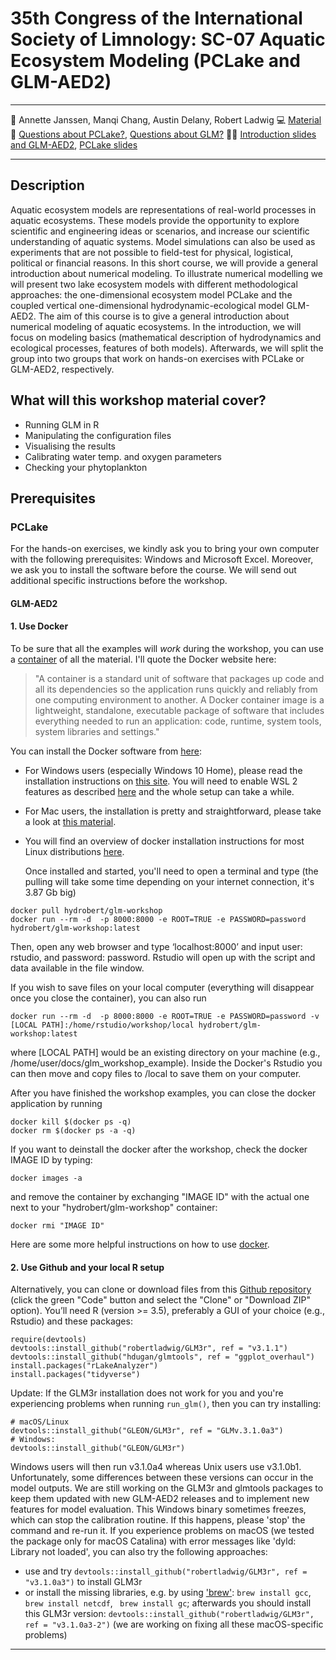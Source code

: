 # 35th Congress of the International Society of Limnology: SC-07 Aquatic Ecosystem Modeling (PCLake and GLM-AED2)

-----

:busts_in_silhouette: Annette Janssen, Manqi Chang, Austin Delany, Robert Ladwig
:computer: [Material](https://github.com/robertladwig/SIL21_SC07)  
:email: [Questions about PCLake?](annette.janssen@wur.nl), [Questions about GLM?](mailto:rladwig2@wisc.edu)
:teacher: [Introduction slides and GLM-AED2](https://docs.google.com/presentation/d/1zqoOMVjak10cjrNXVYTRbMz5clcjO13f2dh_fM475v8/edit?usp=sharing), [PCLake slides](https://docs.google.com/presentation/d/1L7YfoevXEjjw8QKtXZt4gzbZLOtHOVj21FuAwA_gEf8/edit?usp=sharing)

-----

## Description

Aquatic ecosystem models are representations of real-world processes in aquatic ecosystems. These models provide the opportunity to explore scientific and engineering ideas or scenarios, and increase our scientific understanding of aquatic systems. Model simulations can also be used as experiments that are not possible to field-test for physical, logistical, political or financial reasons.
In this short course, we will provide a general introduction about numerical modeling. To illustrate numerical modelling we will present two lake ecosystem models with different methodological approaches: the one-dimensional ecosystem model PCLake and the coupled vertical one-dimensional hydrodynamic-ecological model GLM-AED2.
The aim of this course is to give a general introduction about numerical modeling of aquatic ecosystems. In the introduction, we will focus on modeling basics (mathematical description of hydrodynamics and ecological processes, features of both models). Afterwards, we will split the group into two groups that work on hands-on exercises with PCLake or GLM-AED2, respectively.

## What will this workshop material cover?

  - Running GLM in R
  - Manipulating the configuration files
  - Visualising the results
  - Calibrating water temp. and oxygen parameters
  - Checking your phytoplankton

## Prerequisites

### PCLake
For the hands-on exercises, we kindly ask you to bring your own computer with the following prerequisites: Windows and Microsoft Excel. Moreover, we ask you to install the software before the course. We will send out additional specific instructions before the workshop.

#### GLM-AED2

#### 1. Use Docker
   To be sure that all the examples will *work* during the workshop, you can use a [container](https://hub.docker.com/r/hydrobert/glm-workshop) of all the material. I'll quote the Docker website here:

   > "A container is a standard unit of software that packages up code and all its dependencies so the application runs quickly and reliably from one computing environment to another. A Docker container image is a lightweight, standalone, executable package of software that includes everything needed to run an application: code, runtime, system tools, system libraries and settings."

   You can install the Docker software from [here](https://docs.docker.com/get-docker/):

   - For Windows users (especially Windows 10 Home), please read the installation instructions on [this site](https://docs.docker.com/docker-for-windows/install-windows-home/). You will need to enable WSL 2 features as described [here](https://docs.microsoft.com/en-us/windows/wsl/install-win10) and the whole setup can take a while.
   - For Mac users, the installation is pretty and straightforward, please take a look at [this material](https://docs.docker.com/docker-for-mac/install/).
   - You will find an overview of docker installation instructions for most Linux distributions [here](https://docs.docker.com/engine/install/).

     Once installed and started, you'll need to open a terminal and type (the pulling will take some time depending on your internet connection, it's 3.87 Gb big)


    docker pull hydrobert/glm-workshop
    docker run --rm -d  -p 8000:8000 -e ROOT=TRUE -e PASSWORD=password hydrobert/glm-workshop:latest


   Then, open any web browser and type ‘localhost:8000’ and input user: rstudio, and password: password. Rstudio will open up with the script and data available in the file window.

  If you wish to save files on your local computer (everything will disappear once you close the container), you can also run


    docker run --rm -d  -p 8000:8000 -e ROOT=TRUE -e PASSWORD=password -v [LOCAL PATH]:/home/rstudio/workshop/local hydrobert/glm-workshop:latest


   where [LOCAL PATH] would be an existing directory on your machine (e.g., /home/user/docs/glm_workshop_example). Inside the Docker's Rstudio you can then move and copy files to /local to save them on your computer.

   After you have finished the workshop examples, you can close the docker application by running


    docker kill $(docker ps -q)
    docker rm $(docker ps -a -q)


   If you want to deinstall the docker after the workshop, check the docker IMAGE ID by typing:


    docker images -a


   and remove the container by exchanging "IMAGE ID" with the actual one next to your "hydrobert/glm-workshop" container:


    docker rmi "IMAGE ID"

  Here are some more helpful instructions on how to use [docker](https://docs.google.com/document/d/1uxw5aa1gsMpvCBpsGZlaQOkBELR1MJmBQzu4vEKYBoY/edit?usp=sharing).

#### 2. Use Github and your local R setup
   Alternatively, you can clone or download files from this [Github repository](https://github.com/robertladwig/GLM_workshop) (click the green "Code" button and select the "Clone" or "Download ZIP" option).
  You’ll need R (version >= 3.5), preferably a GUI of your choice (e.g., Rstudio) and these packages:
  ```
  require(devtools)
  devtools::install_github("robertladwig/GLM3r", ref = "v3.1.1")
  devtools::install_github("hdugan/glmtools", ref = "ggplot_overhaul")
  install.packages("rLakeAnalyzer")
  install.packages("tidyverse")
  ```
Update: If the GLM3r installation does not work for you and you're experiencing problems when running ```run_glm()```, then you can try installing:

  ```
  # macOS/Linux
  devtools::install_github("GLEON/GLM3r", ref = "GLMv.3.1.0a3")
  # Windows:
  devtools::install_github("GLEON/GLM3r")
  ```

Windows users will then run v3.1.0a4 whereas Unix users use v3.1.0b1. Unfortunately, some differences between these versions can occur in the model outputs. We are still working on the GLM3r and glmtools packages to keep them updated with new GLM-AED2 releases and to implement new features for model evaluation. This Windows binary sometimes freezes, which can stop the calibration routine. If this happens, please 'stop' the command and re-run it. If you experience problems on macOS (we tested the package only for macOS Catalina) with error messages like 'dyld: Library not loaded', you can also try the following approaches:

   - use and try ``` devtools::install_github("robertladwig/GLM3r", ref = "v3.1.0a3") ``` to install GLM3r
   - or install the missing libraries, e.g. by using ['brew'](https://brew.sh): ``` brew install gcc ```, ``` brew install netcdf```, ``` brew install gc```; afterwards you should install this GLM3r version: ```devtools::install_github("robertladwig/GLM3r", ref = "v3.1.0a3-2")``` (we are working on fixing all these macOS-specific problems)

-----
